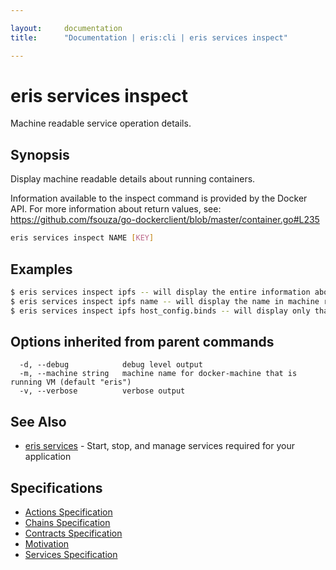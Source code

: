 ```yaml
---

layout:     documentation
title:      "Documentation | eris:cli | eris services inspect"

---
```


# eris services inspect

Machine readable service operation details.

## Synopsis

Display machine readable details about running containers.

Information available to the inspect command is provided by the Docker API.
For more information about return values, see:
https://github.com/fsouza/go-dockerclient/blob/master/container.go#L235

```bash
eris services inspect NAME [KEY]
```

## Examples

```bash
$ eris services inspect ipfs -- will display the entire information about ipfs containers
$ eris services inspect ipfs name -- will display the name in machine readable format
$ eris services inspect ipfs host_config.binds -- will display only that value
```

## Options inherited from parent commands

```
  -d, --debug            debug level output
  -m, --machine string   machine name for docker-machine that is running VM (default "eris")
  -v, --verbose          verbose output
```

## See Also

* [eris services](https://docs.erisindustries.com/documentation/eris-cli/0.11.4/eris_services/)	 - Start, stop, and manage services required for your application

## Specifications

* [Actions Specification](https://docs.erisindustries.com/documentation/eris-cli/0.11.4/actions_specification/)
* [Chains Specification](https://docs.erisindustries.com/documentation/eris-cli/0.11.4/chains_specification/)
* [Contracts Specification](https://docs.erisindustries.com/documentation/eris-cli/0.11.4/contracts_specification/)
* [Motivation](https://docs.erisindustries.com/documentation/eris-cli/0.11.4/motivation/)
* [Services Specification](https://docs.erisindustries.com/documentation/eris-cli/0.11.4/services_specification/)

